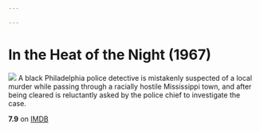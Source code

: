 ```yaml
---

---
```


# In the Heat of the Night (1967)
![](https://m.media-amazon.com/images/M/MV5BZDM1MTM4NGYtZDNjYy00ZDA5LTk4NTctYzg2OTVjZGRiODY3XkEyXkFqcGdeQXVyMTUzMDUzNTI3._V1_SX300.jpg)
A black Philadelphia police detective is mistakenly suspected of a local murder while passing through a racially hostile Mississippi town, and after being cleared is reluctantly asked by the police chief to investigate the case.

**7.9** on [IMDB](https://www.imdb.com/title/tt0061811)
